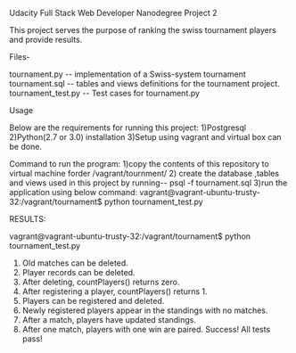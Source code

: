 Udacity Full Stack Web Developer Nanodegree Project 2
 
This project serves the purpose of ranking the swiss tournament players and provide results.

Files-

tournament.py -- implementation of a Swiss-system tournament
tournament.sql -- tables and views definitions for the tournament project.
tournament_test.py -- Test cases for tournament.py

Usage

Below are the requirements for running this project:
1)Postgresql
2)Python(2.7 or 3.0) installation
3)Setup using vagrant and virtual box can be done.

Command to run the program:
1)copy the contents of this repository to virtual machine forder /vagrant/tournment/
2) create the database ,tables and views used in this project by running--
psql -f tournament.sql
3)run the application using below command:
vagrant@vagrant-ubuntu-trusty-32:/vagrant/tournament$ 
python tournament_test.py

RESULTS:

vagrant@vagrant-ubuntu-trusty-32:/vagrant/tournament$ python tournament_test.py 
1. Old matches can be deleted.
2. Player records can be deleted.
3. After deleting, countPlayers() returns zero.
4. After registering a player, countPlayers() returns 1.
5. Players can be registered and deleted.
6. Newly registered players appear in the standings with no matches.
7. After a match, players have updated standings.
8. After one match, players with one win are paired.
Success!  All tests pass!
